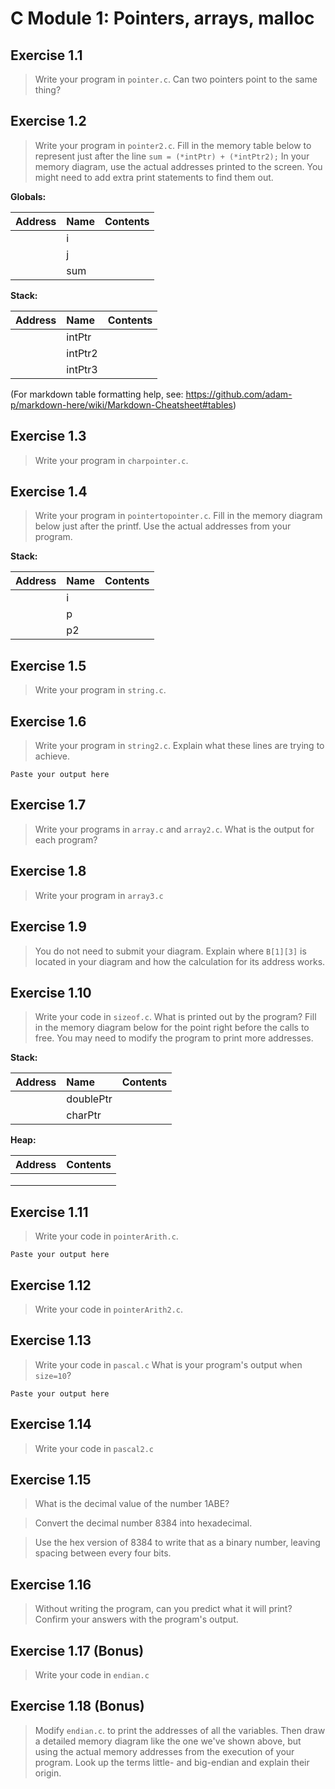 # C Module 1: Pointers, arrays, malloc

## Exercise 1.1
>Write your program in `pointer.c`.
Can two pointers point to the same thing?

## Exercise 1.2
>Write your program in `pointer2.c`.
Fill in the memory table below to represent just after the line `sum = (*intPtr) + (*intPtr2);`
In your memory diagram, use the actual addresses printed to the screen. You might need to add extra print statements to find them out.

**Globals:**

| Address  | Name | Contents |
| :---     |:---  |:---      |
|          | i        |         |
|          | j        |         |
|          | sum      |         |

**Stack:**

| Address  | Name | Contents |
| :---     |:---  |:---      |
|          | intPtr        |         |
|          | intPtr2       |         |
|          | intPtr3       |         |

(For markdown table formatting help, see: https://github.com/adam-p/markdown-here/wiki/Markdown-Cheatsheet#tables)

## Exercise 1.3
> Write your program in `charpointer.c`.


## Exercise 1.4
>Write your program in `pointertopointer.c`. Fill in the memory diagram below
just after the printf. Use the
actual addresses from your program.

**Stack:**

| Address  | Name | Contents |
| :--- |:---  |:--- |
|          | i       |         |
|          | p       |         |
|          | p2      |         |

## Exercise 1.5
>Write your program in `string.c`.

## Exercise 1.6
>Write your program in `string2.c`. Explain what these lines are trying to achieve.

```
Paste your output here
```

## Exercise 1.7
>Write your programs in `array.c` and `array2.c`.
>What is the output for each program?

## Exercise 1.8
>Write your program in `array3.c`


## Exercise 1.9
>You do not need to submit your diagram.
>Explain where `B[1][3]` is located in your diagram and how the calculation
for its address works.

## Exercise 1.10
>Write your code in `sizeof.c`.
What is printed out by the program?  Fill in the memory diagram below for
the point right before the calls to free. You may need to modify the program
to print more addresses.

**Stack:**

| Address  | Name | Contents |
| :--- |:---  |:--- |
|          | doublePtr       |         |
|          | charPtr         |         |


**Heap:**

| Address  |  Contents |
| :--- |:--- |
|          |        |
|          |        |
|          |        |

## Exercise 1.11
>Write your code in `pointerArith.c`.

```
Paste your output here

```

## Exercise 1.12
>Write your code in `pointerArith2.c`.


## Exercise 1.13
>Write your code in `pascal.c`
What is your program's output when `size=10`?

```
Paste your output here

```

## Exercise 1.14
>Write your code in `pascal2.c`

## Exercise 1.15
> What is the decimal value of the number 1ABE?


> Convert the decimal number 8384 into hexadecimal.


> Use the hex version of 8384 to write that as a binary number,
leaving spacing between every four bits.

## Exercise 1.16
> Without writing the program, can you predict what it will print? Confirm your
answers with the program's output.

## Exercise 1.17 (Bonus)
>Write your code in `endian.c`


## Exercise 1.18 (Bonus)
>Modify `endian.c`.
to print the addresses of all the variables. Then draw
a detailed memory diagram like the one we've shown above,
but using the actual memory addresses from the execution
of your program.
Look up the terms little- and big-endian and explain their origin.
